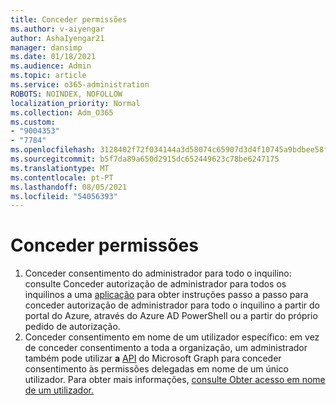 ```yaml
---
title: Conceder permissões
ms.author: v-aiyengar
author: AshaIyengar21
manager: dansimp
ms.date: 01/18/2021
ms.audience: Admin
ms.topic: article
ms.service: o365-administration
ROBOTS: NOINDEX, NOFOLLOW
localization_priority: Normal
ms.collection: Adm_O365
ms.custom:
- "9004353"
- "7784"
ms.openlocfilehash: 3128402f72f034144a3d58074c65907d3d4f10745a9bdbee58fec14b09f419ea
ms.sourcegitcommit: b5f7da89a650d2915dc652449623c78be6247175
ms.translationtype: MT
ms.contentlocale: pt-PT
ms.lasthandoff: 08/05/2021
ms.locfileid: "54056393"
---
```

# <a name="grant-permissions"></a>Conceder permissões

1. Conceder consentimento do administrador para todo o inquilino: consulte Conceder autorização de administrador para todos os inquilinos a uma [aplicação](https://docs.microsoft.com/azure/active-directory/manage-apps/grant-admin-consent) para obter instruções passo a passo para conceder autorização de administrador para todo o inquilino a partir do portal do Azure, através do Azure AD PowerShell ou a partir do próprio pedido de autorização.
1. Conceder consentimento em nome de um utilizador específico: em vez de conceder consentimento a toda a organização, um administrador também pode utilizar **a** [API](https://docs.microsoft.com/graph/use-the-api) do Microsoft Graph para conceder consentimento às permissões delegadas em nome de um único utilizador. Para obter mais informações, [consulte Obter acesso em nome de um utilizador.](https://docs.microsoft.com/graph/auth-v2-user)